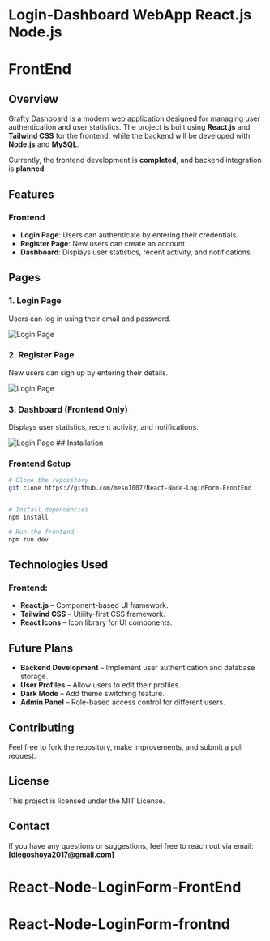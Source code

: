 # Login-Dashboard WebApp React.js Node.js 
# FrontEnd

## Overview
Grafty Dashboard is a modern web application designed for managing user authentication and user statistics. The project is built using **React.js** and **Tailwind CSS** for the frontend, while the backend will be developed with **Node.js** and **MySQL**.  

Currently, the frontend development is **completed**, and backend integration is **planned**.  

## Features
###  Frontend
- **Login Page**: Users can authenticate by entering their credentials.
- **Register Page**: New users can create an account.
- **Dashboard**: Displays user statistics, recent activity, and notifications.

## Pages

### 1. Login Page
Users can log in using their email and password.

<img src="./public/assets/README/loginCapture.png" alt="Login Page" style="max-width: 80%; height: auto;">

### 2. Register Page
New users can sign up by entering their details.

<img src="./public/assets/README/registerCapture.png" alt="Login Page" style="max-width: 80%; height: auto;">

### 3. Dashboard (Frontend Only)
Displays user statistics, recent activity, and notifications.

<img src="./public/assets/README/dashboardCapture.png" alt="Login Page" style="max-width: 80%; height: auto;">
## Installation

### Frontend Setup
```bash
# Clone the repository
git clone https://github.com/meso1007/React-Node-LoginForm-FrontEnd


# Install dependencies
npm install

# Run the frontend
npm run dev
```


## Technologies Used
### Frontend:
- **React.js** – Component-based UI framework.
- **Tailwind CSS** – Utility-first CSS framework.
- **React Icons** – Icon library for UI components.

## Future Plans
- **Backend Development** – Implement user authentication and database storage.
- **User Profiles** – Allow users to edit their profiles.
- **Dark Mode** – Add theme switching feature.
- **Admin Panel** – Role-based access control for different users.

## Contributing
Feel free to fork the repository, make improvements, and submit a pull request.

## License
This project is licensed under the MIT License.

## Contact
If you have any questions or suggestions, feel free to reach out via email: **[diegoshoya2017@gmail.com]**

# React-Node-LoginForm-FrontEnd

# React-Node-LoginForm-frontnd
